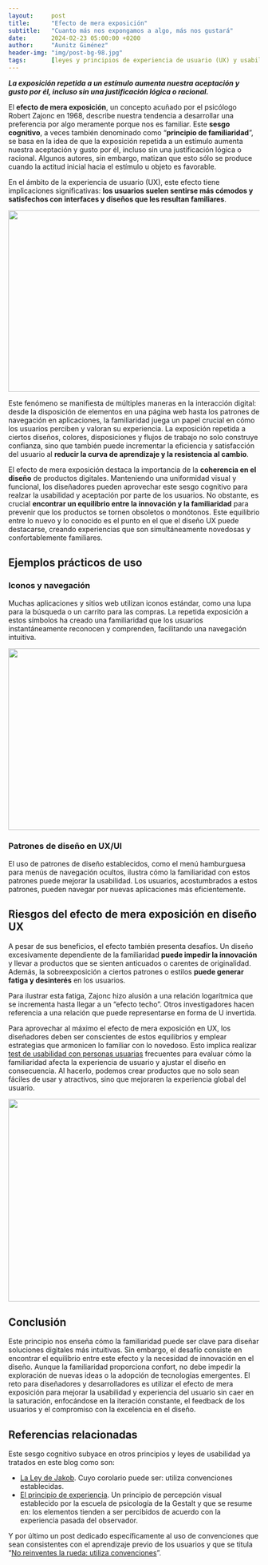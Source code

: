 ```yaml
---
layout:     post
title:      "Efecto de mera exposición"
subtitle:   "Cuanto más nos expongamos a algo, más nos gustará"
date:       2024-02-23 05:00:00 +0200
author:     "Aunitz Giménez"
header-img: "img/post-bg-98.jpg"
tags:       [leyes y principios de experiencia de usuario (UX) y usabilidad, sesgos cognitivos]
---
```


<p><strong><em>La exposición repetida a un estímulo aumenta nuestra aceptación y gusto por él, incluso sin una justificación lógica o racional.</em></strong></p>

<p>El <strong>efecto de mera exposición</strong>, un concepto acuñado por el psicólogo Robert Zajonc en 1968, describe nuestra tendencia a desarrollar una preferencia por algo meramente porque nos es familiar. Este <strong>sesgo cognitivo</strong>, a veces también denominado como “<strong>principio de familiaridad</strong>”, se basa en la idea de que la exposición repetida a un estímulo aumenta nuestra aceptación y gusto por él, incluso sin una justificación lógica o racional. Algunos autores, sin embargo, matizan que esto sólo se produce cuando la actitud inicial hacia el estímulo u objeto es favorable.</p>

<p>En el ámbito de la experiencia de usuario (UX), este efecto tiene implicaciones significativas: <strong>los usuarios suelen sentirse más cómodos y satisfechos con interfaces y diseños que les resultan familiares</strong>.</p>

<p><img src="{{ site.baseurl }}/img/accesibilidad-web-al-alcance-de-todos-12.jpg" loading="lazy" alt="" width="722" height="363"></p>

<p>Este fenómeno se manifiesta de múltiples maneras en la interacción digital: desde la disposición de elementos en una página web hasta los patrones de navegación en aplicaciones, la familiaridad juega un papel crucial en cómo los usuarios perciben y valoran su experiencia. La exposición repetida a ciertos diseños, colores, disposiciones y flujos de trabajo no solo construye confianza, sino que también puede incrementar la eficiencia y satisfacción del usuario al <strong>reducir la curva de aprendizaje y la resistencia al cambio</strong>.</p>

<p>El efecto de mera exposición destaca la importancia de la <strong>coherencia en el diseño</strong> de productos digitales. Manteniendo una uniformidad visual y funcional, los diseñadores pueden aprovechar este sesgo cognitivo para realzar la usabilidad y aceptación por parte de los usuarios. No obstante, es crucial <strong>encontrar un equilibrio entre la innovación y la familiaridad</strong> para prevenir que los productos se tornen obsoletos o monótonos. Este equilibrio entre lo nuevo y lo conocido es el punto en el que el diseño UX puede destacarse, creando experiencias que son simultáneamente novedosas y confortablemente familiares.</p>

<h2>Ejemplos prácticos de uso</h2>

<h3>Iconos y navegación</h3>

<p>Muchas aplicaciones y sitios web utilizan iconos estándar, como una lupa para la búsqueda o un carrito para las compras. La repetida exposición a estos símbolos ha creado una familiaridad que los usuarios instantáneamente reconocen y comprenden, facilitando una navegación intuitiva.</p>

<p><img src="{{ site.baseurl }}/img/que-es-una-progressive-web-app-pwa-03.jpg" loading="lazy" alt="" width="722" height="363"></p>

<h3>Patrones de diseño en UX/UI</h3>

<p>El uso de patrones de diseño establecidos, como el menú hamburguesa para menús de navegación ocultos, ilustra cómo la familiaridad con estos patrones puede mejorar la usabilidad. Los usuarios, acostumbrados a estos patrones, pueden navegar por nuevas aplicaciones más eficientemente.</p>

<h2>Riesgos del efecto de mera exposición en diseño UX</h2>

<p>A pesar de sus beneficios, el efecto también presenta desafíos. Un diseño excesivamente dependiente de la familiaridad <strong>puede impedir la innovación</strong> y llevar a productos que se sienten anticuados o carentes de originalidad. Además, la sobreexposición a ciertos patrones o estilos <strong>puede generar fatiga y desinterés</strong> en los usuarios.</p>

<p>Para ilustrar esta fatiga, Zajonc hizo alusión a una relación logarítmica que se incrementa hasta llegar a un “efecto techo”. Otros investigadores hacen referencia a una relación que puede representarse en forma de U invertida.</p>

<p>Para aprovechar al máximo el efecto de mera exposición en UX, los diseñadores deben ser conscientes de estos equilibrios y emplear estrategias que armonicen lo familiar con lo novedoso. Esto implica realizar <a href="https://www.aunitz.net/que-es-un-test-de-usabilidad-con-personas-usuarias/">test de usabilidad con personas usuarias</a> frecuentes para evaluar cómo la familiaridad afecta la experiencia de usuario y ajustar el diseño en consecuencia. Al hacerlo, podemos crear productos que no solo sean fáciles de usar y atractivos, sino que mejoraren la experiencia global del usuario.</p>

<p><img src="{{ site.baseurl }}/img/efecto-de-mera-exposicion.jpg" loading="lazy" alt="" width="720" height="405"></p>

<h2>Conclusión</h2>

<p>Este principio nos enseña cómo la familiaridad puede ser clave para diseñar soluciones digitales más intuitivas. Sin embargo, el desafío consiste en encontrar el equilibrio entre este efecto y la necesidad de innovación en el diseño. Aunque la familiaridad proporciona confort, no debe impedir la exploración de nuevas ideas o la adopción de tecnologías emergentes. El reto para diseñadores y desarrolladores es utilizar el efecto de mera exposición para mejorar la usabilidad y experiencia del usuario sin caer en la saturación, enfocándose en la iteración constante, el feedback de los usuarios y el compromiso con la excelencia en el diseño.</p>

<h2>Referencias relacionadas</h2>

<p>Este sesgo cognitivo subyace en otros principios y leyes de usabilidad ya tratados en este blog como son:</p>

<ul>
    <li><a href="https://www.aunitz.net/ley-03-ley-de-jakob/">La Ley de Jakob</a>. Cuyo corolario puede ser: utiliza convenciones establecidas.</li>
    <li><a href="https://www.aunitz.net/ley-16-principio-de-experiencia/">El principio de experiencia</a>. Un principio de percepción visual establecido por la escuela de psicología de la Gestalt y que se resume en: los elementos tienden a ser percibidos de acuerdo con la experiencia pasada del observador.</li>
</ul>

<p>Y por último un post dedicado específicamente al uso de convenciones que sean consistentes con el aprendizaje previo de los usuarios y que se titula “<a href="https://www.aunitz.net/tip-8-utiliza-convenciones/">No reinventes la rueda: utiliza convenciones</a>”.</p>